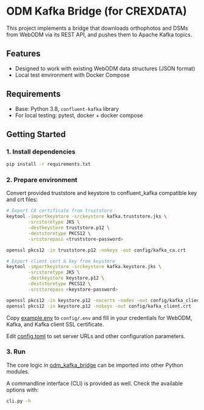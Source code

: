 # ODM Kafka Bridge (for CREXDATA)

This project implements a bridge that downloads orthophotos and DSMs from WebODM via its REST API,
and pushes them to Apache Kafka topics.

## Features

- Designed to work with existing WebODM data structures (JSON format)
- Local test environment with Docker Compose

## Requirements

- Base: Python 3.8, `confluent-kafka` library
- For local testing: pytest, docker + docker compose

## Getting Started

### 1. Install dependencies

```bash
pip install -r requirements.txt
```
### 2. Prepare environment

Convert provided truststore and keystore to confluent_kafka compatible key and crt files:

```bash
# Export CA certificate from truststore
keytool -importkeystore -srckeystore kafka.truststore.jks \
        -srcstoretype JKS \
        -destkeystore truststore.p12 \
        -deststoretype PKCS12 \
        -srcstorepass <truststore-password>

openssl pkcs12 -in truststore.p12 -nokeys -out config/kafka_ca.crt

# Export client cert & key from keystore
keytool -importkeystore -srckeystore kafka.keystore.jks \
        -srcstoretype JKS \
        -destkeystore keystore.p12 \
        -deststoretype PKCS12 \
        -srcstorepass <keystore-password>

openssl pkcs12 -in keystore.p12 -nocerts -nodes -out config/kafka_client.key
openssl pkcs12 -in keystore.p12 -nokeys -out config/kafka_client.crt
```

Copy [example.env](odm_kafka_bridge/config/example.env) to `config/.env` and fill in your credentials for WebODM, Kafka, and Kafka client SSL certificate.

Edit [config.toml](odm_kafka_bridge/config/config.toml) to set server URLs and other configuration parameters.

### 3. Run

The core logic in [odm_kafka_bridge](odm_kafka_bridge) can be imported into other Python modules.

A commandline interface (CLI) is provided as well. Check the available options with:

```bash
cli.py -h
```

